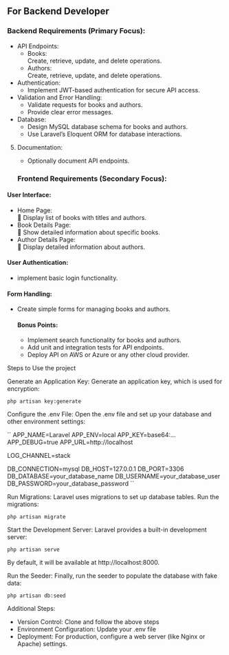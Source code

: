 ## For Backend Developer

### Backend Requirements (Primary Focus):

-   API Endpoints:
    -   Books:  
        Create, retrieve, update, and delete operations.
    -   Authors:  
        Create, retrieve, update, and delete operations.
-   Authentication:
    -   Implement JWT-based authentication for secure API access.
-   Validation and Error Handling:
    -   Validate requests for books and authors.
    -   Provide clear error messages.
-   Database:
    -   Design MySQL database schema for books and authors.
    -   Use Laravel’s Eloquent ORM for database interactions.

5. Documentation:

    - Optionally document API endpoints.

    ### Frontend Requirements (Secondary Focus):

#### User Interface:

-   Home Page:  
     Display list of books with titles and authors.
-   Book Details Page:  
     Show detailed information about specific books.
-   Author Details Page:  
     Display detailed information about authors.

#### User Authentication:

-   implement basic login functionality.

#### Form Handling:

-   Create simple forms for managing books and authors.

    #### Bonus Points:

    -   Implement search functionality for books and authors.
    -   Add unit and integration tests for API endpoints.
    -   Deploy API on AWS or Azure or any other cloud provider.

Steps to Use the project

Generate an Application Key:
Generate an application key, which is used for encryption:

```
php artisan key:generate
```

Configure the .env File:
Open the .env file and set up your database and other environment settings:

``
APP_NAME=Laravel
APP_ENV=local
APP_KEY=base64:...
APP_DEBUG=true
APP_URL=http://localhost

LOG_CHANNEL=stack

DB_CONNECTION=mysql
DB_HOST=127.0.0.1
DB_PORT=3306
DB_DATABASE=your_database_name
DB_USERNAME=your_database_user
DB_PASSWORD=your_database_password
``

Run Migrations:
Laravel uses migrations to set up database tables. Run the migrations:

```
php artisan migrate
```

Start the Development Server:
Laravel provides a built-in development server:

```
php artisan serve
```

By default, it will be available at http://localhost:8000.

Run the Seeder:
Finally, run the seeder to populate the database with fake data:

```
php artisan db:seed
```

Additional Steps:

-   Version Control: Clone and follow the above steps
-   Environment Configuration: Update your .env file
-   Deployment: For production, configure a web server (like Nginx or Apache) settings.
